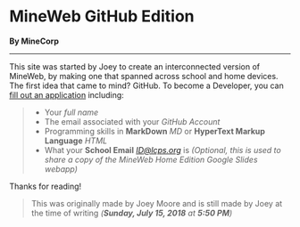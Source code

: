 # MineWeb **GitHub Edition**
**By MineCorp**
* * *
This site was started by Joey to create an interconnected version of MineWeb, by making one that spanned across school and home devices. The first idea that came to mind? GitHub.
To become a Developer, you can [fill out an application](https://jojomoore2007.github.io/linkerror.html) including:
>* Your *full name*
>* The email associated with your *GitHub Account*
>* Programming skills in **MarkDown** *MD* or **HyperText Markup Language** *HTML*
>* What your **School Email** *ID@lcps.org* is *(Optional, this is used to share a copy of the MineWeb Home Edition Google Slides webapp)*

Thanks for reading! 
>This was originally made by Joey Moore and is still made by Joey at the time of writing *(**Sunday, July 15, 2018** at **5:50 PM**)* 
